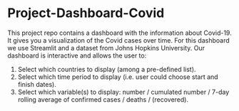 # Project-Dashboard-Covid

This project repo contains a dashboard with the information about Covid-19. It gives you a visualization of the Covid cases over time. 
For this dashboard we use Streamlit and a dataset from Johns Hopkins University. 
Our dashboard is interactive and allows the user to:
1. Select which countries to display (among a pre-defined list).
2. Select which time period to display (i.e. user could choose start and finish dates).
3. Select which variable(s) to display: number / cumulated number / 7-day rolling average of confirmed cases / deaths / (recovered).
